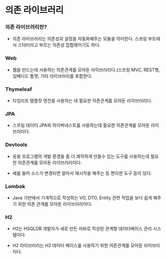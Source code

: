 의존 라이브러리
===
### 의존 라이브러리란?
  * 의존 라이브러리는 의존성과 설정을 자동화해주는 모듈을 의미한다. 스프링 부트에서 스타터라고 부르는 의존성 집합체이기도 하다.
  
### Web
  * 웹을 만드는데 사용하는 의존관계를 모아둔 라이브러리다.(스프링 MVC, REST형, 임베디드 톰캣, 기타 라이브러리를 포함한다.

### Thymeleaf
  * 타임리프 템플릿 엔진을 사용하는 데 필요한 의존관계를 모아둔 라이브러리다.

### JPA
  * 스프링 데이터 JPA와 하이버네스트를 사용하는데 필요한 의존관계를 모아둔 라이브러리다.

### Devtools
  * 응용 프로그램의 개발 환경을 좀 더 쾌적하게 만들수 있는 도구를 사용하는데 필요한 의존관계를 모아둔 라이브러리이다. 

  * 예를 들어 소스가 변경되면 알아서 재시작을 해주는 등 편리한 도구 등이 있다.

### Lombok
  * Java 기반에서 기계적으로 작성하는 VO, DTO, Entity 관련 작업을 보다 쉽게 해주기 위한 의존 관계를 모아둔 라이브러리이다.
  
### H2
  * H2는 HSQLDB 개발자가 새로 만든 자바로 작성된 관계형 데이터베이스 관리 시스템이다. 
  
  * H2 라이브러리는 H2 데이터 베이스를 사용하기 위한 의존관계를 모아둔 라이브러리다.